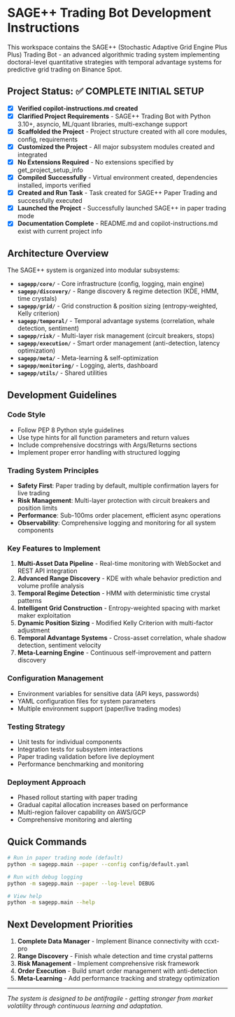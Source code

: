 <!-- Use this file to provide workspace-specific custom instructions to Copilot. For more details, visit https://code.visualstudio.com/docs/copilot/copilot-customization#_use-a-githubcopilotinstructionsmd-file -->

# SAGE++ Trading Bot Development Instructions

This workspace contains the SAGE++ (Stochastic Adaptive Grid Engine Plus Plus) Trading Bot - an advanced algorithmic trading system implementing doctoral-level quantitative strategies with temporal advantage systems for predictive grid trading on Binance Spot.

## Project Status: ✅ COMPLETE INITIAL SETUP

- [x] **Verified copilot-instructions.md created**
- [x] **Clarified Project Requirements** - SAGE++ Trading Bot with Python 3.10+, asyncio, ML/quant libraries, multi-exchange support
- [x] **Scaffolded the Project** - Project structure created with all core modules, config, requirements
- [x] **Customized the Project** - All major subsystem modules created and integrated
- [x] **No Extensions Required** - No extensions specified by get_project_setup_info
- [x] **Compiled Successfully** - Virtual environment created, dependencies installed, imports verified
- [x] **Created and Run Task** - Task created for SAGE++ Paper Trading and successfully executed
- [x] **Launched the Project** - Successfully launched SAGE++ in paper trading mode
- [x] **Documentation Complete** - README.md and copilot-instructions.md exist with current project info

## Architecture Overview

The SAGE++ system is organized into modular subsystems:

- **`sagepp/core/`** - Core infrastructure (config, logging, main engine)
- **`sagepp/discovery/`** - Range discovery & regime detection (KDE, HMM, time crystals)  
- **`sagepp/grid/`** - Grid construction & position sizing (entropy-weighted, Kelly criterion)
- **`sagepp/temporal/`** - Temporal advantage systems (correlation, whale detection, sentiment)
- **`sagepp/risk/`** - Multi-layer risk management (circuit breakers, stops)
- **`sagepp/execution/`** - Smart order management (anti-detection, latency optimization)
- **`sagepp/meta/`** - Meta-learning & self-optimization
- **`sagepp/monitoring/`** - Logging, alerts, dashboard
- **`sagepp/utils/`** - Shared utilities

## Development Guidelines

### Code Style
- Follow PEP 8 Python style guidelines
- Use type hints for all function parameters and return values
- Include comprehensive docstrings with Args/Returns sections
- Implement proper error handling with structured logging

### Trading System Principles
- **Safety First**: Paper trading by default, multiple confirmation layers for live trading
- **Risk Management**: Multi-layer protection with circuit breakers and position limits
- **Performance**: Sub-100ms order placement, efficient async operations
- **Observability**: Comprehensive logging and monitoring for all system components

### Key Features to Implement

1. **Multi-Asset Data Pipeline** - Real-time monitoring with WebSocket and REST API integration
2. **Advanced Range Discovery** - KDE with whale behavior prediction and volume profile analysis
3. **Temporal Regime Detection** - HMM with deterministic time crystal patterns
4. **Intelligent Grid Construction** - Entropy-weighted spacing with market maker exploitation
5. **Dynamic Position Sizing** - Modified Kelly Criterion with multi-factor adjustment
6. **Temporal Advantage Systems** - Cross-asset correlation, whale shadow detection, sentiment velocity
7. **Meta-Learning Engine** - Continuous self-improvement and pattern discovery

### Configuration Management
- Environment variables for sensitive data (API keys, passwords)
- YAML configuration files for system parameters
- Multiple environment support (paper/live trading modes)

### Testing Strategy
- Unit tests for individual components
- Integration tests for subsystem interactions
- Paper trading validation before live deployment
- Performance benchmarking and monitoring

### Deployment Approach
- Phased rollout starting with paper trading
- Gradual capital allocation increases based on performance
- Multi-region failover capability on AWS/GCP
- Comprehensive monitoring and alerting

## Quick Commands

```bash
# Run in paper trading mode (default)
python -m sagepp.main --paper --config config/default.yaml

# Run with debug logging
python -m sagepp.main --paper --log-level DEBUG

# View help
python -m sagepp.main --help
```

## Next Development Priorities

1. **Complete Data Manager** - Implement Binance connectivity with ccxt-pro
2. **Range Discovery** - Finish whale detection and time crystal patterns
3. **Risk Management** - Implement comprehensive risk framework
4. **Order Execution** - Build smart order management with anti-detection
5. **Meta-Learning** - Add performance tracking and strategy optimization

---

*The system is designed to be antifragile - getting stronger from market volatility through continuous learning and adaptation.*
